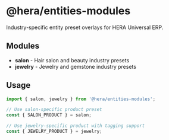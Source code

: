 # @hera/entities-modules

Industry-specific entity preset overlays for HERA Universal ERP.

## Modules

- **salon** - Hair salon and beauty industry presets
- **jewelry** - Jewelry and gemstone industry presets

## Usage

```typescript
import { salon, jewelry } from '@hera/entities-modules';

// Use salon-specific product preset
const { SALON_PRODUCT } = salon;

// Use jewelry-specific product with tagging support
const { JEWELRY_PRODUCT } = jewelry;
```